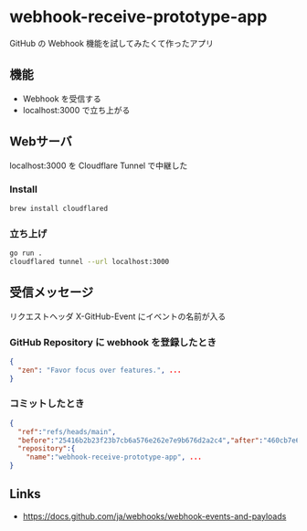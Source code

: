 # webhook-receive-prototype-app
GitHub の Webhook 機能を試してみたくて作ったアプリ

## 機能
- Webhook を受信する
- localhost:3000 で立ち上がる

## Webサーバ
localhost:3000 を Cloudflare Tunnel で中継した

### Install
```bash
brew install cloudflared
```

### 立ち上げ
```bash
go run .
cloudflared tunnel --url localhost:3000
```

## 受信メッセージ
リクエストヘッダ X-GitHub-Event にイベントの名前が入る
### GitHub Repository に webhook を登録したとき
```json
{
  "zen": "Favor focus over features.", ...
}
```

### コミットしたとき
```json
{
  "ref":"refs/heads/main",
  "before":"25416b2b23f23b7cb6a576e262e7e9b676d2a2c4","after":"460cb7e69e4e7cd62da942c64a9a5fd87e24d9ed",
  "repository":{
    "name":"webhook-receive-prototype-app", ...
}
```

## Links
- https://docs.github.com/ja/webhooks/webhook-events-and-payloads

